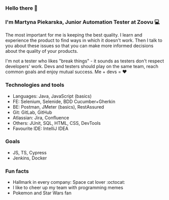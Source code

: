 ### Hello there 👋

<!--
**MartynaPiekarska/MartynaPiekarska** is a ✨ _special_ ✨ repository because its `README.md` (this file) appears on your GitHub profile.

Here are some ideas to get you started:

- 🔭 I’m currently working on ...
- 🌱 I’m currently learning ...
- 👯 I’m looking to collaborate on ...
- 🤔 I’m looking for help with ...
- 💬 Ask me about ...
- 📫 How to reach me: ...
- 😄 Pronouns: ...
- ⚡ Fun fact: ...
-->


### I'm Martyna Piekarska, Junior Automation Tester at Zoovu 💻

The most important for me is keeping the best quality. I learn and experience the product to find ways in which it doesn't work. Then I talk to you about these issues so that you can make more informed decisions about the quality of your products.

I'm not a tester who likes "break things" - it sounds as testers don't respect developers' work. Devs and testers should play on the same team, reach common goals and enjoy mutual success. Me + devs = ❤️



### Technologies and tools

- Languages: Java, JavaScript (basics)
- FE: Selenium, Selenide, BDD Cucumber+Gherkin
- BE: Postman, JMeter (basics), RestAssured
- Git: GitLab, GitHub
- Atlassian: Jira, Confluence
- Others: JUnit, SQL, HTML, CSS, DevTools
- Favourite IDE: IntelliJ IDEA

### Goals
- JS, TS, Cypress
- Jenkins, Docker

### Fun facts
- Hallmark in every company: Space cat lover :octocat:
- I like to cheer up my team with programming memes
- Pokemon and Star Wars fan
